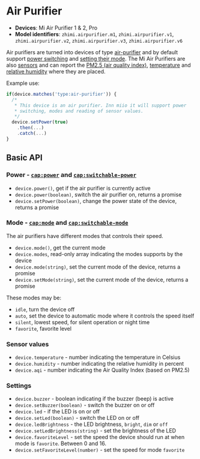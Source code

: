 # Air Purifier

* **Devices**: Mi Air Purifier 1 & 2, Pro
* **Model identifiers**: `zhimi.airpurifier.m1`, `zhimi.airpurifier.v1`, `zhimi.airpurifier.v2`, `zhimi.airpurifier.v3`, `zhimi.airpurifier.v6`

Air purifiers are turned into devices of type [air-purifier][air-purifier]
and by default support [power switching][switchable-power] and [setting their mode][switchable-mode]. The Mi Air
Purifiers are also [sensors][sensor] and can report the [PM2.5 (air quality index)][pm2.5],
[temperature][temp] and [relative humidity][humidity] where they are placed.

Example use:

```javascript
if(device.matches('type:air-purifier')) {
  /*
   * This device is an air purifier. Inn miio it will support power
   * switching, modes and reading of sensor values.
   */
  device.setPower(true)
    .then(...)
    .catch(...)
}
```

## Basic API

### Power - [`cap:power`][power] and [`cap:switchable-power`][switchable-power]

* `device.power()`, get if the air purifier is currently active
* `device.power(boolean)`, switch the air purifier on, returns a promise
* `device.setPower(boolean)`, change the power state of the device, returns a promise

### Mode - [`cap:mode`][mode] and [`cap:switchable-mode`][switchable-mode]

The air purifiers have different modes that controls their speed.

* `device.mode()`, get the current mode
* `device.modes`, read-only array indicating the modes supports by the device
* `device.mode(string)`, set the current mode of the device, returns a promise
* `device.setMode(string)`, set the current mode of the device, returns a promise

These modes may be:

* `idle`, turn the device off
* `auto`, set the device to automatic mode where it controls the speed itself
* `silent`, lowest speed, for silent operation or night time
* `favorite`, favorite level

### Sensor values

* `device.temperature` - number indicating the temperature in Celsius
* `device.humidity` - number indicating the relative humidity in percent
* `device.aqi` - number indicating the Air Quality Index (based on PM2.5)

### Settings

* `device.buzzer` - boolean indicating if the buzzer (beep) is active
* `device.setBuzzer(boolean)` - switch the buzzer on or off
* `device.led` - if the LED is on or off
* `device.setLed(boolean)` - switch the LED on or off
* `device.ledBrightness` - the LED brightness, `bright`, `dim` or `off`
* `device.setLedBrightness(string)` - set the brightness of the LED
* `device.favoriteLevel` - set the speed the device should run at when mode is `favorite`. Between 0 and 16.
* `device.setFavoriteLevel(number)` - set the speed for mode `favorite`

[air-purifier]: http://abstract-things.readthedocs.io/en/latest/climate/air-purifiers.html
[sensor]: http://abstract-things.readthedocs.io/en/latest/sensors/index.html
[power]: http://abstract-things.readthedocs.io/en/latest/common/power.html
[switchable-power]: http://abstract-things.readthedocs.io/en/latest/common/switchable-power.html
[mode]: http://abstract-things.readthedocs.io/en/latest/common/mode.html
[switchable-mode]: http://abstract-things.readthedocs.io/en/latest/common/switchable-mode.html
[pm2.5]: http://abstract-things.readthedocs.io/en/latest/sensors/pm2.5.html
[temp]: http://abstract-things.readthedocs.io/en/latest/sensors/temperature.html
[humidity]: http://abstract-things.readthedocs.io/en/latest/sensors/relative-humidity.html

